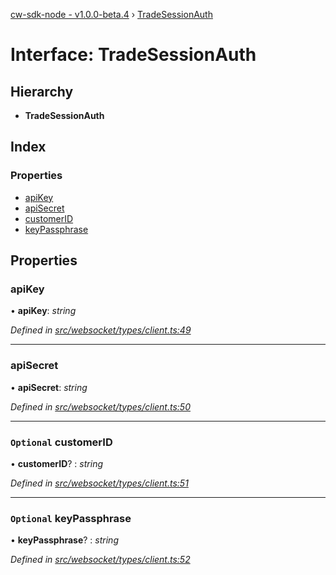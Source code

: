 [cw-sdk-node - v1.0.0-beta.4](../README.md) › [TradeSessionAuth](tradesessionauth.md)

# Interface: TradeSessionAuth

## Hierarchy

* **TradeSessionAuth**

## Index

### Properties

* [apiKey](tradesessionauth.md#apikey)
* [apiSecret](tradesessionauth.md#apisecret)
* [customerID](tradesessionauth.md#optional-customerid)
* [keyPassphrase](tradesessionauth.md#optional-keypassphrase)

## Properties

###  apiKey

• **apiKey**: *string*

*Defined in [src/websocket/types/client.ts:49](https://github.com/cryptowatch/cw-sdk-node/blob/4ac4429/src/websocket/types/client.ts#L49)*

___

###  apiSecret

• **apiSecret**: *string*

*Defined in [src/websocket/types/client.ts:50](https://github.com/cryptowatch/cw-sdk-node/blob/4ac4429/src/websocket/types/client.ts#L50)*

___

### `Optional` customerID

• **customerID**? : *string*

*Defined in [src/websocket/types/client.ts:51](https://github.com/cryptowatch/cw-sdk-node/blob/4ac4429/src/websocket/types/client.ts#L51)*

___

### `Optional` keyPassphrase

• **keyPassphrase**? : *string*

*Defined in [src/websocket/types/client.ts:52](https://github.com/cryptowatch/cw-sdk-node/blob/4ac4429/src/websocket/types/client.ts#L52)*
